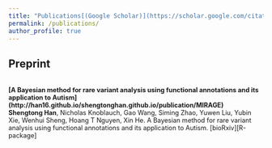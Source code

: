 ```yaml
---
title: "Publications[(Google Scholar)](https://scholar.google.com/citations?user=xA249R8AAAAJ&hl=en)"
permalink: /publications/
author_profile: true
---
```


## Preprint 
<span style="font-size:0.9em;">
<br>
<b>[A Bayesian method for rare variant analysis using functional annotations and its application to Autism](http://han16.github.io/shengtonghan.github.io/publication/MIRAGE)</b> <br>
 <b>Shengtong Han</b>, Nicholas Knoblauch, Gao Wang, Siming Zhao, Yuwen Liu, Yubin Xie, Wenhui Sheng, Hoang T Nguyen, Xin He. A Bayesian method for rare variant analysis using functional annotations and its application to Autism. [bioRxiv][R-package]</span>
 
 

